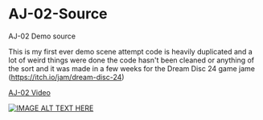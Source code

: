 # AJ-02-Source
AJ-02 Demo source 

This is my first ever demo scene attempt
code is heavily duplicated and a lot of weird things were done
the code hasn't been cleaned or anything of the sort and it was made in a few weeks 
for the Dream Disc 24 game jame (https://itch.io/jam/dream-disc-24) 

[AJ-02 Video](https://www.youtube.com/watch?v=T3P4nWS1ykg)

[![IMAGE ALT TEXT HERE](http://img.youtube.com/vi/T3P4nWS1ykg/0.jpg)](https://www.youtube.com/watch?v=T3P4nWS1ykg)
